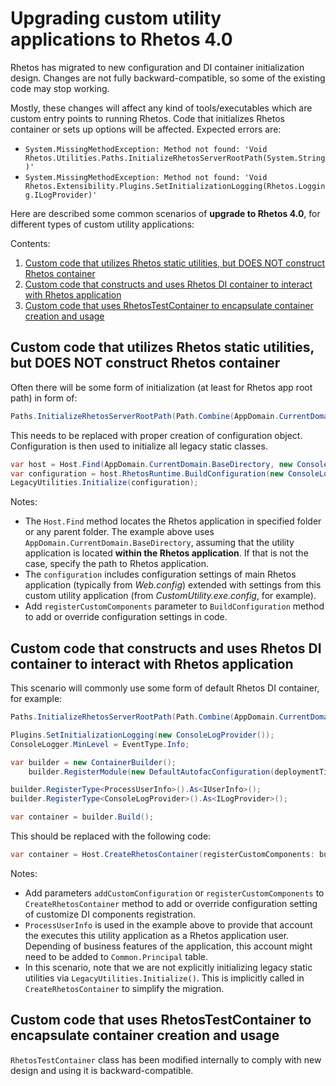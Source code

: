 # Upgrading custom utility applications to Rhetos 4.0

Rhetos has migrated to new configuration and DI container initialization design.
Changes are not fully backward-compatible, so some of the existing code may stop working.

Mostly, these changes will affect any kind of tools/executables which are custom entry points
to running Rhetos. Code that initializes Rhetos container or sets up options will be affected.
Expected errors are:

* `System.MissingMethodException: Method not found: 'Void Rhetos.Utilities.Paths.InitializeRhetosServerRootPath(System.String)'`
* `System.MissingMethodException: Method not found: 'Void Rhetos.Extensibility.Plugins.SetInitializationLogging(Rhetos.Logging.ILogProvider)'`

Here are described some common scenarios of **upgrade to Rhetos 4.0**,
for different types of custom utility applications:

Contents:

1. [Custom code that utilizes Rhetos static utilities, but DOES NOT construct Rhetos container](#custom-code-that-utilizes-rhetos-static-utilities-but-does-not-construct-rhetos-container)
2. [Custom code that constructs and uses Rhetos DI container to interact with Rhetos application](#custom-code-that-constructs-and-uses-rhetos-di-container-to-interact-with-rhetos-application)
3. [Custom code that uses RhetosTestContainer to encapsulate container creation and usage](#custom-code-that-uses-rhetostestcontainer-to-encapsulate-container-creation-and-usage)

## Custom code that utilizes Rhetos static utilities, but DOES NOT construct Rhetos container

Often there will be some form of initialization (at least for Rhetos app root path) in form of:

```cs
Paths.InitializeRhetosServerRootPath(Path.Combine(AppDomain.CurrentDomain.BaseDirectory, @"..\.."));
```

This needs to be replaced with proper creation of configuration object.
Configuration is then used to initialize all legacy static classes.

```cs
var host = Host.Find(AppDomain.CurrentDomain.BaseDirectory, new ConsoleLogProvider());
var configuration = host.RhetosRuntime.BuildConfiguration(new ConsoleLogProvider(), host.ConfigurationFolder, null);
LegacyUtilities.Initialize(configuration);
```

Notes:

* The `Host.Find` method locates the Rhetos application in specified folder or any parent folder.
  The example above uses `AppDomain.CurrentDomain.BaseDirectory`, assuming that
  the utility application is located **within the Rhetos application**.
  If that is not the case, specify the path to Rhetos application.
* The `configuration` includes configuration settings of main Rhetos application
  (typically from *Web.config*) extended with settings from this custom utility application
  (from *CustomUtility.exe.config*, for example).
* Add `registerCustomComponents` parameter to `BuildConfiguration` method to add or override
  configuration settings in code.

## Custom code that constructs and uses Rhetos DI container to interact with Rhetos application

This scenario will commonly use some form of default Rhetos DI container, for example:

```cs
Paths.InitializeRhetosServerRootPath(Path.Combine(AppDomain.CurrentDomain.BaseDirectory, @"..\.."));

Plugins.SetInitializationLogging(new ConsoleLogProvider());
ConsoleLogger.MinLevel = EventType.Info;

var builder = new ContainerBuilder();
    builder.RegisterModule(new DefaultAutofacConfiguration(deploymentTime: false, deployDatabaseOnly: false));

builder.RegisterType<ProcessUserInfo>().As<IUserInfo>();
builder.RegisterType<ConsoleLogProvider>().As<ILogProvider>();

var container = builder.Build();
```

This should be replaced with the following code:

```cs
var container = Host.CreateRhetosContainer(registerCustomComponents: builder => { builder.RegisterType<ProcessUserInfo>().As<IUserInfo>(); });
```

Notes:

* Add parameters `addCustomConfiguration` or `registerCustomComponents` to `CreateRhetosContainer`
  method to add or override configuration setting of customize DI components registration.
* `ProcessUserInfo` is used in the example above to provide that account the executes
  this utility application as a Rhetos application user.
  Depending of business features of the application, this account might need to be added
  to `Common.Principal` table.
* In this scenario, note that we are not explicitly initializing legacy static utilities
  via `LegacyUtilities.Initialize()`. This is implicitly called in `CreateRhetosContainer`
  to simplify the migration.

## Custom code that uses RhetosTestContainer to encapsulate container creation and usage

`RhetosTestContainer` class has been modified internally to comply with new design and using it
is backward-compatible.
